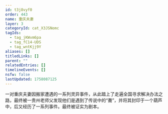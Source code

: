 ```yaml
---
id: t3j8vyf0
order: 443
name: 重庆夫妻
layer: 3
categoryId: cat_X3JSNomc
tagIds:
  - tag_jKWvm6pa
  - tag_fC14-UDS
  - tag_wntKjj9Y
aliases: []
titledLinks: []
parent: ""
relatedEntries: []
timelineEvents: []
nsfw: false
lastUpdated: 1758087125
---
```


一对重庆夫妻因搬家遭遇的一系列灵异事件，从此踏上了走遍全国寻求解决办法之路，最终被一贵州老师父发现他们是遇到了传说中的“聻”，并将其封印于一个葫芦中，后又经历了一系列事件。最终被证实为剧本。